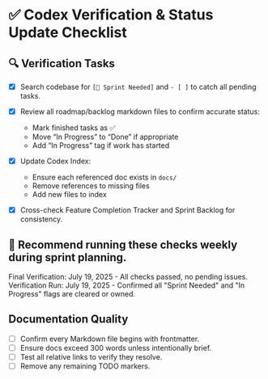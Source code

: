 # ✅ Codex Verification & Status Update Checklist

## 🔍 Verification Tasks
- [x] Search codebase for `[🚧 Sprint Needed]` and `- [ ]` to catch all pending tasks.
- [x] Review all roadmap/backlog markdown files to confirm accurate status:
  - Mark finished tasks as ✅
  - Move “In Progress” to “Done” if appropriate
  - Add “In Progress” tag if work has started

- [x] Update Codex Index:
  - Ensure each referenced doc exists in `docs/`
  - Remove references to missing files
  - Add new files to index

- [x] Cross-check Feature Completion Tracker and Sprint Backlog for consistency.

## 🔁 Recommend running these checks weekly during sprint planning.

Final Verification: July 19, 2025 - All checks passed, no pending issues.
Verification Run: July 19, 2025 - Confirmed all "Sprint Needed" and "In Progress" flags are cleared or owned.

## Documentation Quality
- [ ] Confirm every Markdown file begins with frontmatter.
- [ ] Ensure docs exceed 300 words unless intentionally brief.
- [ ] Test all relative links to verify they resolve.
- [ ] Remove any remaining TODO markers.

